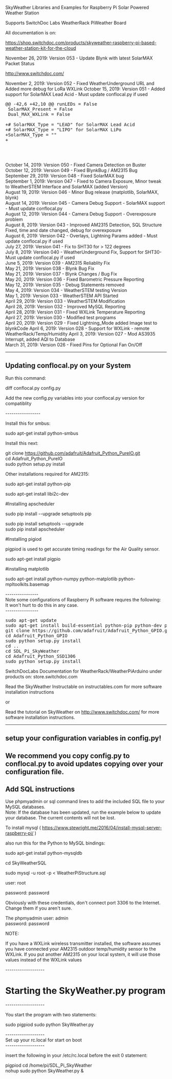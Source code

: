 SkyWeather Libraries and Examples for Raspberry Pi Solar Powered Weather Station<BR>

Supports SwitchDoc Labs WeatherRack PiWeather Board <BR> 

All documentation is on:<BR>

https://shop.switchdoc.com/products/skyweather-raspberry-pi-based-weather-station-kit-for-the-cloud

November 26, 2019: Version 053 - Update Blynk with latest SolarMAX Packet Status


http://www.switchdoc.com/<BR>


November 2, 2019: Version 052 - Fixed WeatherUnderground URL and Added more debug for LoRa WXLink 
October 15, 2019: Version 051 - Added support for SolarMAX Lead Acid - Must update conflocal.py if used<BR>
<pre>
@@ -42,6 +42,10 @@ runLEDs = False
 SolarMAX_Present = False
 Dual_MAX_WXLink = False
 
+# SolarMAX_Type = "LEAD" for SolarMAX Lead Acid
+# SolarMAX_Type = "LIPO" for SolarMAX LiPo
+SolarMAX_Type = ""
+

</pre><BR>
October 14, 2019: Version 050 - Fixed Camera Detection on Buster<BR>
October 12, 2019:   Version 049 - Fixed BlynkBug / AM2315 Bug <BR>
September 29, 2019: Version 048 - Fixed SolarMAX bug <BR>
September 1, 2019: Version 047 - Fixed to Camera Exposure, Minor tweak to WeatherSTEM Interface and SolarMAX (added Version)<BR>
August 19, 2019: Version 046 - Minor Bug release (matplotlib, SolarMAX, blynk)<BR>
August 14, 2019: Version 045 - Camera Debug Support - SolarMAX support - Must update conflocal.py<BR>
August 12, 2019: Version 044 - Camera Debug Support - Overexposure problem<BR>
August 8, 2019:  Version 043 - Improved AM2315 Detection, SQL Structure Fixed, time and date changed, debug for overexposure <BR>
August 6, 2019:  Version 042 - Overlays, Lightning Params added - Must update conflocal.py if used<BR>
July 27, 2019:   Version 041 - Fix to SHT30 for > 122 degrees <BR>
July 8, 2019:    Version 040 - WeatherUnderground Fix, Support for SHT30- Must update conflocal.py if used<BR>
June 5, 2019:    Version 039 - AM2315 Reliablity Fix <BR>
May 21, 2019:    Version 038 - Blynk Bug Fix<BR>
May 21, 2019:    Version 037 - Blynk Changes / Bug Fix<BR>
May 20, 2019:    Version 036 - Fixed Barometric Pressure Reporting<BR>
May 12, 2019:    Version 035 - Debug Statements removed<BR>
May 4, 2019:     Version 034 - WeatherSTEM testing Version<BR>
May 1, 2019:     Version 033 - WeatherSTEM API Started<BR>
April 29, 2019:  Version 033 - WeatherSTEM Modification<BR>
April 28, 2019:  Version 032 - Improved MySQL Reporting<BR>
April 28, 2019:  Version 031 - Fixed WXLink Temperature Reporting<BR>
April 27, 2019:  Version 030 - Modified test programs<BR>
April 20, 2019:  Version 029 - Fixed Lightning_Mode added Image test to blynkCode
April 6, 2019:   Version 028 - Support for WXLink - remote WeatherRack/Temp/Humidity
April 3, 2019:   Version 027 - Mod AS3935 Interrupt, added AQI to Database<BR>
March 31, 2019:  Version 026 - Fixed Pins for Optional Fan On/Off<BR>

-----------------
Updating conflocal.py on your System<BR>
-----------------

Run this command:

diff conflocal.py config.py

Add the new config.py variables into your conflocal.py version for compatiblity


-----------------<BR>

Install this for smbus:

sudo apt-get install python-smbus

Install this next:


git clone https://github.com/adafruit/Adafruit_Python_PureIO.git<BR>
cd Adafruit_Python_PureIO<BR>
sudo python setup.py install<BR>

Other installations required for AM2315:

sudo apt-get install python-pip

sudo apt-get install libi2c-dev


#Installing apscheduler

sudo pip install --upgrade setuptools pip <BR>

sudo pip install setuptools --upgrade  <BR>
sudo pip install apscheduler <BR>

#Installing pigiod

pigpiod is used to get accurate timing readings for the Air Quality sensor. <BR>

sudo apt-get install pigpio

#installing matplotlib

sudo apt-get install python-numpy python-matplotlib python-mpltoolkits.basemap 



----------------<BR>
Note some configurations of Raspberry Pi software requres the following:<BR>
It won't hurt to do this in any case.<BR>
----------------<BR>
<pre>
sudo apt-get update
sudo apt-get install build-essential python-pip python-dev python-smbus git
git clone https://github.com/adafruit/Adafruit_Python_GPIO.git
cd Adafruit_Python_GPIO
sudo python setup.py install
cd ..
cd SDL_Pi_SkyWeather
cd Adafruit_Python_SSD1306
sudo python setup.py install
</pre>
SwitchDocLabs Documentation for WeatherRack/WeatherPiArduino under products on: store.switchdoc.com

Read the SkyWeather Instructable on instructables.com for more software installation instructions 

or

Read the tutorial on SkyWeather on http://www.switchdoc.com/
for more software installation instructions.

-----------
setup your configuration variables in config.py!
-----------
We recommend you copy config.py to conflocal.py to avoid updates copying over your configuration file.<BR>
--------
Add SQL instructions
----------

Use phpmyadmin or sql command lines to add the included SQL file to your MySQL databases.<BR>
Note:  If the database has been updated, run the example below to update your database.   The current contents will not be lost.

To install mysql ( https://www.stewright.me/2016/04/install-mysql-server-raspberry-pi/ ) <BR>

also run this for the Python to MySQL bindings:

sudo apt-get install python-mysqldb


cd SkyWeatherSQL

sudo mysql -u root -p < WeatherPiStructure.sql

user:  root

password: password

Obviously with these credentials, don't connect port 3306 to the Internet.   Change them if you aren't sure.

The phpmyadmin user: admin <BR>
password:   password <BR>

NOTE:

If you have a WXLink wireless transmitter installed, the software assumes you have connected your AM2315 outdoor temp/humidity sensor to the WXLink.  If you put another AM2315 on your local system, it will use those values instead of the WXLink values

-------------------<BR>
# Starting the SkyWeather.py program
-------------------<BR>

You start the program with two statements:

sudo pigpiod
sudo python SkyWeather.py

-------------------<BR>
Set up your rc.local for start on boot<BR>
-------------------<BR>

insert the following in your /etc/rc.local before the exit 0 statement:

pigpiod
cd /home/pi/SDL_Pi_SkyWeather <BR>
nohup sudo python SkyWeather.py & <BR>



